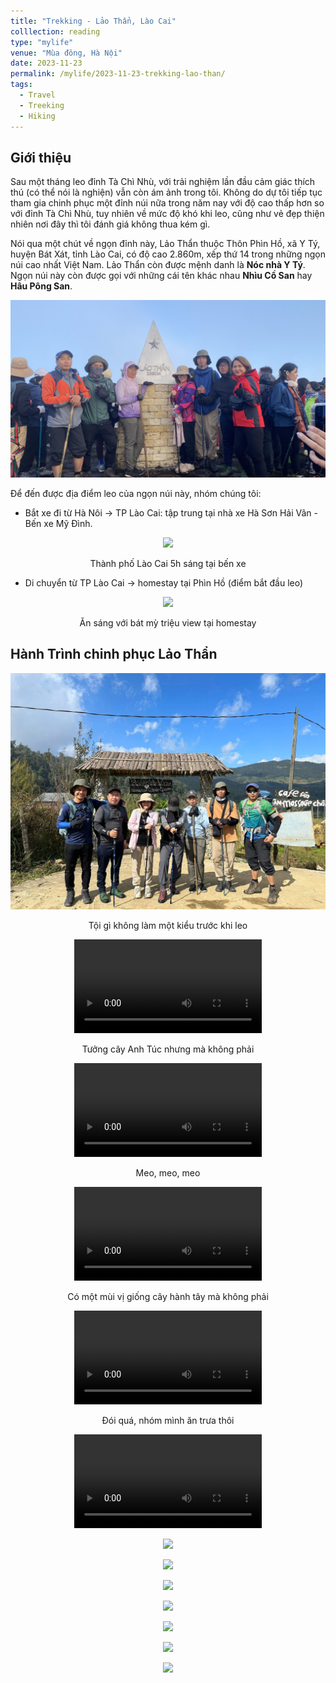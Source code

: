 ```yaml
---
title: "Trekking - Lảo Thẩn, Lào Cai"
colllection: reading
type: "mylife"
venue: "Mùa đông, Hà Nội"
date: 2023-11-23
permalink: /mylife/2023-11-23-trekking-lao-than/
tags:
  - Travel
  - Treeking
  - Hiking
---
```


<head>
    <style type="text/css">
        figure{text-align: center;}
        math{text-align: center;}
    </style>
</head>


## Giới thiệu
Sau một tháng leo đỉnh Tà Chì Nhù, với trải nghiệm lần đầu cảm giác thích thú (có thể nói là nghiện) vẫn còn ám ảnh trong tôi. Không do dự tôi tiếp tục tham gia chinh phục một đỉnh núi nữa trong năm nay với độ cao thấp hơn so với đỉnh Tà Chì Nhù, tuy nhiên về mức độ khó khi leo, cũng như vẻ đẹp thiện nhiên nơi đây thì tôi đánh giá không thua kém gì.

Nói qua một chút về ngọn đỉnh này, Lảo Thẩn thuộc Thôn Phìn Hồ, xã Y Tý, huyện Bát Xát, tỉnh Lào Cai, có độ cao 2.860m, xếp thứ 14 trong những ngọn núi cao nhất Việt Nam. Lảo Thẩn còn được mệnh danh là **Nóc nhà Y Tý**. Ngọn núi này còn được gọi với những cái tên khác nhau **Nhìu Cồ San** hay **Hâu Pông San**.

<p align="center">
  <img src="/images/mylife/trekking-lao-than/chinh_phuc_thanh_cong.JPG">
</p>

Để đến được địa điểm leo của ngọn núi này, nhóm chúng tôi:
+ Bắt xe đi từ Hà Nôi $\rightarrow$ TP Lào Cai: tập trung tại nhà xe Hà Sơn Hải Vân - Bến xe Mỹ Đình.

<p align="center">
  <img src="/images/mylife/trekking-lao-than/TP_Lao_Cai.JPG">
  <p align="center">Thành phố Lào Cai 5h sáng tại bến xe</p>
</p>

+ Di chuyển từ TP Lào Cai $\rightarrow$ homestay tại Phìn Hồ (điểm bắt đầu leo)

<p align="center">
  <img src="/images/mylife/trekking-lao-than/breakfast.heic">
  <p align="center">Ăn sáng với bát mỳ triệu view tại homestay</p>
</p>

## Hành Trình chinh phục Lảo Thẩn

<p align="center">
    <img src='/images/mylife/trekking-lao-than/bat_dau_leo.JPG'>
    <p align="center">Tội gì không làm một kiểu trước khi leo</p>
</p>

<p align="center">
  <video controls>
      <source src='/images/mylife/trekking-lao-than/cay_anh_tuc.MOV' type='video/mp4'>
  </video>
  <p align="center">Tưởng cây Anh Túc nhưng mà không phải</p>
</p>

<p align="center">
  <video controls>
      <source src='/images/mylife/trekking-lao-than/chu_meo_dang_yeu.MOV' type='video/mp4'>
  </video>
  <p align="center">Meo, meo, meo</p>
</p>

<p align="center">
  <video controls>
      <source src='/images/mylife/trekking-lao-than/cay_hanh_tay.MOV' type='video/mp4'>
  </video>
  <p align="center">Có một mùi vị giống cây hành tây mà không phải</p>
</p>

<p align="center">
  <video controls>
      <source src='/images/mylife/trekking-lao-than/an_trua.MOV' type='video/mp4'>
  </video>
  <p align="center">Đói quá, nhóm mình ăn trưa thôi</p>
</p>

<p align="center">
  <video controls>
      <source src='/images/mylife/trekking-lao-than/len_nui_1.MOV' type='video/mp4'>
  </video>
</p>

<p align="center">
    <img src='/images/mylife/trekking-lao-than/len_nui_2.HEIC'>
</p>

<p align="center">
    <img src='/images/mylife/trekking-lao-than/len_nui_3.HEIC'>
</p>

<p align="center">
    <img src='/images/mylife/trekking-lao-than/len_nui_4.HEIC'>
</p>

<p align="center">
    <img src='/images/mylife/trekking-lao-than/len_nui_5.HEIC'>
</p>

<p align="center">
    <img src='/images/mylife/trekking-lao-than/len_nui_6.HEIC'>
</p>

<p align="center">
    <img src='/images/mylife/trekking-lao-than/dinh_nui.HEIC'>
</p>

<p align="center">
    <img src='/images/mylife/trekking-lao-than/lan_nghi.HEIC'>
</p>